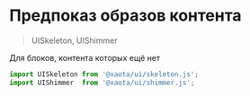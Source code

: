 # Предпоказ образов контента

> UISkeleton, UIShimmer

Для блоков, контента которых ещё нет

```javascript
import UISkeleton from '@xaota/ui/skeleton.js';
import UIShimmer  from '@xaota/ui/shimmer.js';
```

<ui-html>
  <ui-skeleton>
    <ui-shimmer form="ellipse" />
  </ui-skeleton>
</ui-html>
